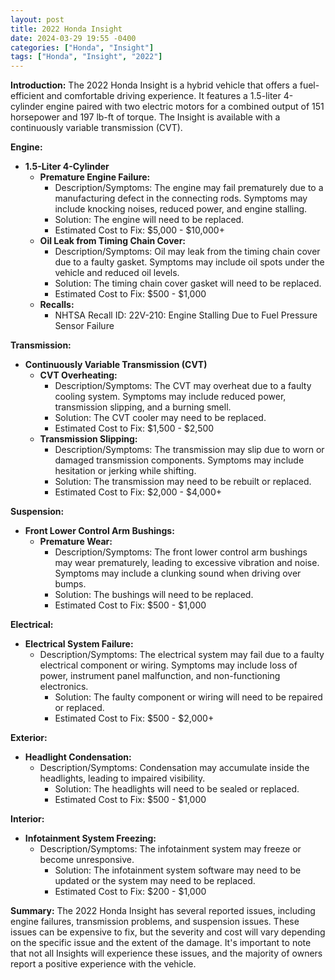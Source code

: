 ```yaml
---
layout: post
title: 2022 Honda Insight
date: 2024-03-29 19:55 -0400
categories: ["Honda", "Insight"]
tags: ["Honda", "Insight", "2022"]
---
```

**Introduction:**
The 2022 Honda Insight is a hybrid vehicle that offers a fuel-efficient and comfortable driving experience. It features a 1.5-liter 4-cylinder engine paired with two electric motors for a combined output of 151 horsepower and 197 lb-ft of torque. The Insight is available with a continuously variable transmission (CVT).

**Engine:**
* **1.5-Liter 4-Cylinder**
    * **Premature Engine Failure:**
        * Description/Symptoms: The engine may fail prematurely due to a manufacturing defect in the connecting rods. Symptoms may include knocking noises, reduced power, and engine stalling.
        * Solution: The engine will need to be replaced.
        * Estimated Cost to Fix: $5,000 - $10,000+
    * **Oil Leak from Timing Chain Cover:**
        * Description/Symptoms: Oil may leak from the timing chain cover due to a faulty gasket. Symptoms may include oil spots under the vehicle and reduced oil levels.
        * Solution: The timing chain cover gasket will need to be replaced.
        * Estimated Cost to Fix: $500 - $1,000
    * **Recalls:**
        * NHTSA Recall ID: 22V-210: Engine Stalling Due to Fuel Pressure Sensor Failure

**Transmission:**
* **Continuously Variable Transmission (CVT)**
    * **CVT Overheating:**
        * Description/Symptoms: The CVT may overheat due to a faulty cooling system. Symptoms may include reduced power, transmission slipping, and a burning smell.
        * Solution: The CVT cooler may need to be replaced.
        * Estimated Cost to Fix: $1,500 - $2,500
    * **Transmission Slipping:**
        * Description/Symptoms: The transmission may slip due to worn or damaged transmission components. Symptoms may include hesitation or jerking while shifting.
        * Solution: The transmission may need to be rebuilt or replaced.
        * Estimated Cost to Fix: $2,000 - $4,000+

**Suspension:**
* **Front Lower Control Arm Bushings:**
    * **Premature Wear:**
        * Description/Symptoms: The front lower control arm bushings may wear prematurely, leading to excessive vibration and noise. Symptoms may include a clunking sound when driving over bumps.
        * Solution: The bushings will need to be replaced.
        * Estimated Cost to Fix: $500 - $1,000

**Electrical:**
* **Electrical System Failure:**
    * Description/Symptoms: The electrical system may fail due to a faulty electrical component or wiring. Symptoms may include loss of power, instrument panel malfunction, and non-functioning electronics.
        * Solution: The faulty component or wiring will need to be repaired or replaced.
        * Estimated Cost to Fix: $500 - $2,000+

**Exterior:**
* **Headlight Condensation:**
    * Description/Symptoms: Condensation may accumulate inside the headlights, leading to impaired visibility.
        * Solution: The headlights will need to be sealed or replaced.
        * Estimated Cost to Fix: $500 - $1,000

**Interior:**
* **Infotainment System Freezing:**
    * Description/Symptoms: The infotainment system may freeze or become unresponsive.
        * Solution: The infotainment system software may need to be updated or the system may need to be replaced.
        * Estimated Cost to Fix: $200 - $1,000

**Summary:**
The 2022 Honda Insight has several reported issues, including engine failures, transmission problems, and suspension issues. These issues can be expensive to fix, but the severity and cost will vary depending on the specific issue and the extent of the damage. It's important to note that not all Insights will experience these issues, and the majority of owners report a positive experience with the vehicle.
